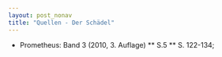 ```yaml
---
layout: post_nonav
title: "Quellen - Der Schädel"
---
```


* Prometheus: Band 3 (2010, 3. Auflage)
** S.5
** S. 122-134;

